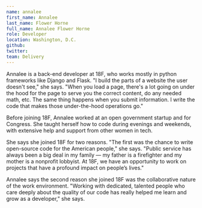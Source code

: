 ```yaml
---
name: annalee
first_name: Annalee
last_name: Flower Horne
full_name: Annalee Flower Horne
role: Developer
location: Washington, D.C.
github:
twitter:
team: Delivery
---
```


Annalee is a back-end developer at 18F, who works mostly in python frameworks like Django and Flask. "I build the parts of a website the user doesn't see," she says. "When you load a page, there's a lot going on under the hood for the page to serve you the correct content, do any needed math, etc. The same thing happens when you submit information. I write the code that makes those under-the-hood operations go."

Before joining 18F, Annalee worked at an open government startup and for Congress. She taught herself how to code during evenings and weekends, with extensive help and support from other women in tech.

She says she joined 18F for two reasons. "The first was the chance to write open-source code for the American people," she says. "Public service has always been a big deal in my family — my father is a firefighter and my mother is a nonprofit lobbyist. At 18F, we have an opportunity to work on projects that have a profound impact on people’s lives."

Annalee says the second reason she joined 18F was the collaborative nature of the work environment. "Working with dedicated, talented people who care deeply about the quality of our code has really helped me learn and grow as a developer," she says.
